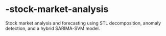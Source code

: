 # -stock-market-analysis
Stock market analysis and forecasting using STL decomposition, anomaly detection, and a hybrid SARIMA-SVM model.
